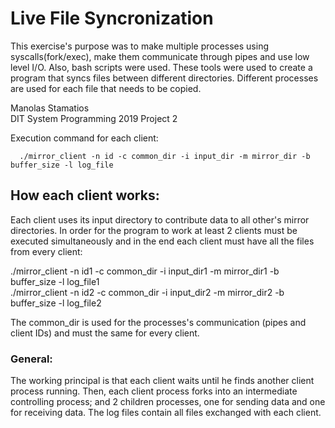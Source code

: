 # Live File Syncronization

   This exercise's purpose was to make multiple processes using syscalls(fork/exec), make them communicate through pipes and use low level I/O. Also, bash scripts were used. These tools were used to create a program that syncs files between different directories. Different processes are used for each file that needs to be copied.

Manolas Stamatios  
DIT System Programming 2019 Project 2

Execution command for each client:

      ./mirror_client -n id -c common_dir -i input_dir -m mirror_dir -b buffer_size -l log_file
      
## How each client works:

   Each client uses its input directory to contribute data to all other's mirror directories. In order for the program to work at least 2 clients must be executed simultaneously and in the end each client must have all the files from every client:
   
./mirror_client -n id1 -c common_dir -i input_dir1 -m mirror_dir1 -b buffer_size -l log_file1  
./mirror_client -n id2 -c common_dir -i input_dir2 -m mirror_dir2 -b buffer_size -l log_file2

The common_dir is used for the processes's communication (pipes and client IDs) and must the same for every client.

### General:

   The working principal is that each client waits until he finds another client process running. Then, each client process forks into an intermediate controlling process; and 2 children processes, one for sending data and one for receiving data. The log files contain all files exchanged with each client.




  
